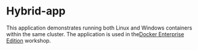 # Hybrid-app

This application demonstrates running both Linux and Windows containers within the same cluster. The application is used in the[Docker Enterprise Edition](https://github.com/dockersamples/ee-workshop) workshop.
